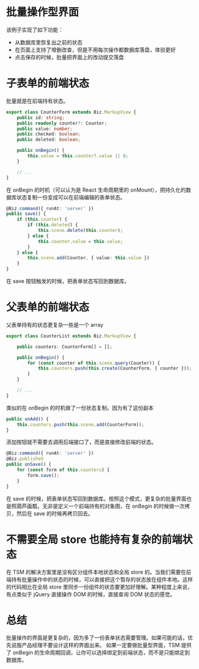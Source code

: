 # 批量操作型界面

该例子实现了如下功能：

* 从数据库里恢复出之前的状态
* 在页面上支持了增删改查，但是不用每次操作都数据库落盘，体验更好
* 点击保存的时候，批量把界面上的改动提交落盘

# 子表单的前端状态

批量就是在前端持有状态。

```ts
export class CounterForm extends Biz.MarkupView {
    public id: string;
    public readonly counter?: Counter;
    public value: number;
    public checked: boolean;
    public deleted: boolean;

    public onBegin() {
        this.value = this.counter?.value || 0;
    }

    // ...
}
```

在 onBegin 的时机（可以认为是 React 生命周期里的 onMount），把持久化的数据库状态复制一份变成可以在前端编辑的表单状态。

```ts
@Biz.command({ runAt: 'server' })
public save() {
    if (this.counter) {
        if (this.deleted) {
            this.scene.delete(this.counter);
        } else {
            this.counter.value = this.value;
        }
    } else {
        this.scene.add(Counter, { value: this.value })
    }
}
```

在 save 按钮触发的时候，把表单状态写回到数据库。

# 父表单的前端状态

父表单持有的状态更复杂一些是一个 array

```ts
export class CounterList extends Biz.MarkupView {

    public counters: CounterForm[] = [];

    public onBegin() {
        for (const counter of this.scene.query(Counter)) {
            this.counters.push(this.create(CounterForm, { counter }));
        }
    }

    // ...
}
```

类似的在 onBegin 的时机做了一份状态复制。因为有了这份副本

```ts
public onAdd() {
    this.counters.push(this.scene.add(CounterForm));
}
```

添加按钮就不需要去调用后端接口了，而是直接修改前端的状态。

```ts
@Biz.command({ runAt: 'server' })
@Biz.published
public onSave() {
    for (const form of this.counters) {
        form.save();
    }
}
```

在 save 的时候，把表单状态写回到数据库。按照这个模式，更复杂的批量界面也是照葫芦画瓢，无非是定义一个前端持有的对象图，在 onBegin 的时候做一次拷贝，然后在 save 的时候再拷贝回去。

# 不需要全局 store 也能持有复杂的前端状态

在 TSM 的解决方案里是没有区分组件本地状态和全局 store 的。当我们需要在前端持有批量操作中的状态的时候，可以直接把这个暂存的状态放在组件本地。这样的代码相比在全局 store 里同步一份组件的状态要更加好理解。某种程度上来说，有点类似于 jQuery 直接操作 DOM 的时候，直接查询 DOM 状态的感觉。

# 总结

批量操作的界面是更复杂的，因为多了一份表单状态需要管理。如果可能的话，优先说服产品经理不要设计这样的界面出来。
如果一定要做批量型界面，TSM 提供了 onBegin 的生命周期回调，让你可以选择绑定到前端状态，而不是只能绑定到数据库。